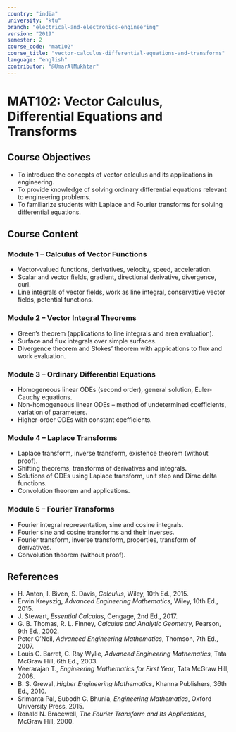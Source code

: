 ```yaml
---
country: "india"
university: "ktu"
branch: "electrical-and-electronics-engineering"
version: "2019"
semester: 2
course_code: "mat102"
course_title: "vector-calculus-differential-equations-and-transforms"
language: "english"
contributor: "@UmarAlMukhtar"
---
```


# MAT102: Vector Calculus, Differential Equations and Transforms

## Course Objectives
* To introduce the concepts of vector calculus and its applications in engineering.
* To provide knowledge of solving ordinary differential equations relevant to engineering problems.
* To familiarize students with Laplace and Fourier transforms for solving differential equations.

## Course Content

### Module 1 – Calculus of Vector Functions
* Vector-valued functions, derivatives, velocity, speed, acceleration.
* Scalar and vector fields, gradient, directional derivative, divergence, curl.
* Line integrals of vector fields, work as line integral, conservative vector fields, potential functions.

### Module 2 – Vector Integral Theorems
* Green’s theorem (applications to line integrals and area evaluation).
* Surface and flux integrals over simple surfaces.
* Divergence theorem and Stokes’ theorem with applications to flux and work evaluation.

### Module 3 – Ordinary Differential Equations
* Homogeneous linear ODEs (second order), general solution, Euler-Cauchy equations.
* Non-homogeneous linear ODEs – method of undetermined coefficients, variation of parameters.
* Higher-order ODEs with constant coefficients.

### Module 4 – Laplace Transforms
* Laplace transform, inverse transform, existence theorem (without proof).
* Shifting theorems, transforms of derivatives and integrals.
* Solutions of ODEs using Laplace transform, unit step and Dirac delta functions.
* Convolution theorem and applications.

### Module 5 – Fourier Transforms
* Fourier integral representation, sine and cosine integrals.
* Fourier sine and cosine transforms and their inverses.
* Fourier transform, inverse transform, properties, transform of derivatives.
* Convolution theorem (without proof).

## References
* H. Anton, I. Biven, S. Davis, *Calculus*, Wiley, 10th Ed., 2015.  
* Erwin Kreyszig, *Advanced Engineering Mathematics*, Wiley, 10th Ed., 2015.  
* J. Stewart, *Essential Calculus*, Cengage, 2nd Ed., 2017.  
* G. B. Thomas, R. L. Finney, *Calculus and Analytic Geometry*, Pearson, 9th Ed., 2002.  
* Peter O’Neil, *Advanced Engineering Mathematics*, Thomson, 7th Ed., 2007.  
* Louis C. Barret, C. Ray Wylie, *Advanced Engineering Mathematics*, Tata McGraw Hill, 6th Ed., 2003.  
* Veerarajan T., *Engineering Mathematics for First Year*, Tata McGraw Hill, 2008.  
* B. S. Grewal, *Higher Engineering Mathematics*, Khanna Publishers, 36th Ed., 2010.  
* Srimanta Pal, Subodh C. Bhunia, *Engineering Mathematics*, Oxford University Press, 2015.  
* Ronald N. Bracewell, *The Fourier Transform and Its Applications*, McGraw Hill, 2000.  
